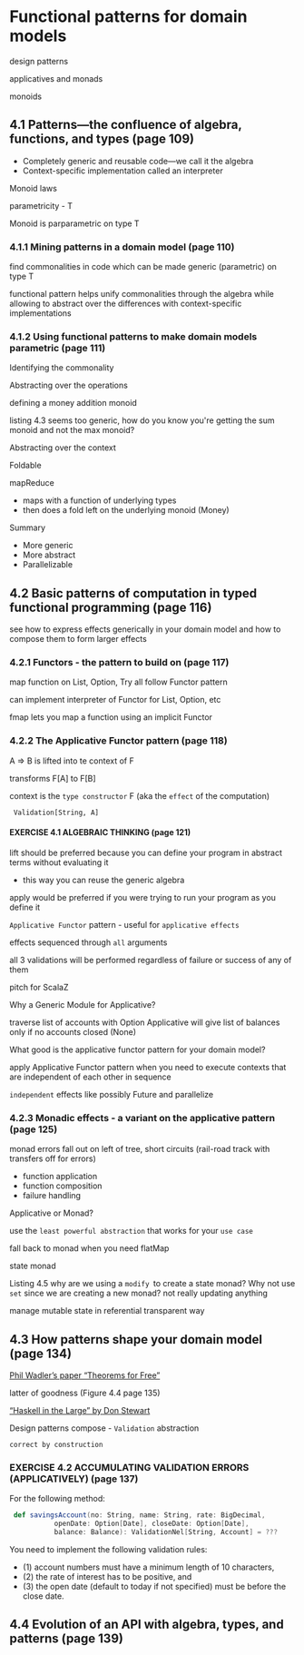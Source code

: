 # Functional patterns for domain models

design patterns

applicatives and monads

monoids

## 4.1 Patterns—the confluence of algebra, functions, and types (page 109)

- Completely generic and reusable code—we call it the algebra
- Context-specific implementation called an interpreter

Monoid laws

parametricity - T

Monoid is parparametric on type T

### 4.1.1 Mining patterns in a domain model (page 110)

find commonalities in code which can be made generic (parametric) on type T


functional pattern helps unify commonalities through the algebra 
while allowing to abstract over the differences with context-specific implementations


### 4.1.2 Using functional patterns to make domain models parametric (page 111)

Identifying the commonality
  
Abstracting over the operations

defining a money addition monoid

listing 4.3 seems too generic, how do you know you're getting the sum monoid and not the max monoid?

Abstracting over the context

Foldable

mapReduce
- maps with a function of underlying types
- then does a fold left on the underlying monoid (Money)

Summary
- More generic
- More abstract
- Parallelizable

## 4.2 Basic patterns of computation in typed functional programming (page 116)

see how to express effects generically in your domain model and how to compose them to form larger effects

### 4.2.1 Functors - the pattern to build on (page 117)

map function on List, Option, Try all follow Functor pattern
 
can implement interpreter of Functor for List, Option, etc
 
fmap lets you map a function using an implicit Functor

### 4.2.2 The Applicative Functor pattern (page 118)

A => B is lifted into te context of F

transforms F[A] to F[B]

context is the `type constructor` F (aka the `effect` of the computation)

` Validation[String, A]`

#### EXERCISE 4.1 ALGEBRAIC THINKING (page 121)

lift should be preferred because you can define your program in abstract terms without evaluating it
- this way you can reuse the generic algebra

apply would be preferred if you were trying to run your program as you define it

`Applicative Functor` pattern - useful for `applicative effects`

effects sequenced through `all` arguments

all 3 validations will be performed regardless of failure or success of any of them

pitch for ScalaZ

Why a Generic Module for Applicative?

traverse list of accounts with Option Applicative will give list of balances only if no accounts closed (None)

What good is the applicative functor pattern for your domain model?

apply Applicative Functor pattern when you need to execute contexts that are independent of each other in sequence

`independent` effects like possibly Future and parallelize

### 4.2.3 Monadic effects - a variant on the applicative pattern (page 125)

monad errors fall out on left of tree, short circuits (rail-road track with transfers off for errors)

- function application
- function composition
- failure handling

Applicative or Monad?

use the `least powerful abstraction` that works for your `use case`

fall back to monad when you need flatMap

state monad

Listing 4.5 why are we using a `modify `to create a state monad?
Why not use `set` since we are creating a new monad?
not really updating anything

manage mutable state in referential transparent way

## 4.3 How patterns shape your domain model (page 134)

[Phil Wadler’s paper “Theorems for Free”](http://homepages.inf.ed.ac.uk/wadler/topics/parametricity.html)

latter of goodness (Figure 4.4 page 135)

[“Haskell in the Large” by Don Stewart](http://web.archive.org/web/20150129012424/http://code.haskell.org/~dons/talks/dons-google-2015-01-27.pdf)

Design patterns compose - `Validation` abstraction

`correct by construction`

### EXERCISE 4.2 ACCUMULATING VALIDATION ERRORS (APPLICATIVELY) (page 137)

For the following method:
```scala
 def savingsAccount(no: String, name: String, rate: BigDecimal,
           openDate: Option[Date], closeDate: Option[Date],
           balance: Balance): ValidationNel[String, Account] = ???
```

You need to implement the following validation rules: 
- (1) account numbers must have a minimum length of 10 characters, 
- (2) the rate of interest has to be positive, and 
- (3) the open date (default to today if not specified) must be before the close date.


## 4.4 Evolution of an API with algebra, types, and patterns (page 139)

